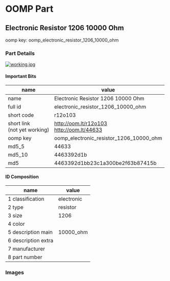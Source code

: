 # OOMP Part  
## Electronic Resistor 1206 10000 Ohm  
  
oomp key: oomp_electronic_resistor_1206_10000_ohm  
  
### Part Details  
  
[![working.jpg](working_600.jpg)](working.jpg)  
  
#### Important Bits  
| name | value | 
| --- | --- | 
| name | Electronic Resistor 1206 10000 Ohm | 
| full id | electronic_resistor_1206_10000_ohm | 
| short code | r12o103 | 
| short link<br>(not yet working) | http://oom.lt/r12o103<br>http://oom.lt/44633 | 
| oomp key | oomp_electronic_resistor_1206_10000_ohm | 
| md5_5 | 44633 | 
| md5_10 | 4463392d1b | 
| md5 | 4463392d1bb23c1a300be2f63b87415b | 
#### ID Composition  
| name | value | 
| --- | --- | 
| 1 classification | electronic | 
| 2 type | resistor | 
| 3 size | 1206 | 
| 4 color |  | 
| 5 description main | 10000_ohm | 
| 6 description extra |  | 
| 7 manufacturer |  | 
| 8 part number |  | 
### Images  
